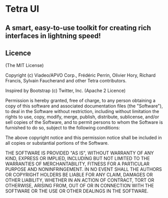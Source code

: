Tetra UI
=====

## A smart, easy-to-use toolkit for creating rich interfaces in lightning speed!

## Licence
(The MIT License)

Copyright (c) Viadeo/APVO Corp., Frédéric Perrin, Olivier Hory,
Richard Francis, Sylvain Faucherand and other Tetra contributors.

Inspired by Bootstrap (c) Twitter, Inc. (Apache 2 Licence)

Permission is hereby granted, free of charge, to any person obtaining a
copy of this software and associated documentation files (the
"Software"), to deal in the Software without restriction, including
without limitation the rights to use, copy, modify, merge, publish,
distribute, sublicense, and/or sell copies of the Software, and to permit
persons to whom the Software is furnished to do so, subject to the
following conditions:

The above copyright notice and this permission notice shall be included
in all copies or substantial portions of the Software.

THE SOFTWARE IS PROVIDED "AS IS", WITHOUT WARRANTY OF ANY KIND, EXPRESS
OR IMPLIED, INCLUDING BUT NOT LIMITED TO THE WARRANTIES OF
MERCHANTABILITY, FITNESS FOR A PARTICULAR PURPOSE AND NONINFRINGEMENT. IN
NO EVENT SHALL THE AUTHORS OR COPYRIGHT HOLDERS BE LIABLE FOR ANY CLAIM,
DAMAGES OR OTHER LIABILITY, WHETHER IN AN ACTION OF CONTRACT, TORT OR
OTHERWISE, ARISING FROM, OUT OF OR IN CONNECTION WITH THE SOFTWARE OR THE
USE OR OTHER DEALINGS IN THE SOFTWARE.
